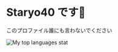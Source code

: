 # Staryo40 です👋
このプロファイル誰にも言わないでください  

![My top languages stat](https://github-readme-stats.vercel.app/api/top-langs/?username=Staryo40&layout=compact&langs_count=12)
